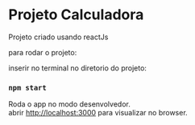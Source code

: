 # Projeto Calculadora

Projeto criado usando reactJs 

para rodar o projeto:

inserir no terminal no diretorio do projeto:
### `npm start`

Roda o app no modo desenvolvedor.\
abrir [http://localhost:3000](http://localhost:3000) para visualizar no browser.
